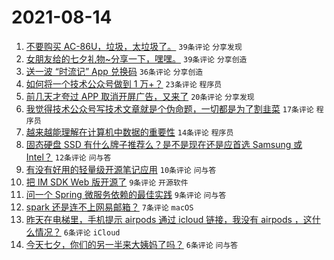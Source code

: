 # 2021-08-14

1. [不要购买 AC-86U，垃圾，太垃圾了。](https://www.v2ex.com/t/795716) `39条评论` `分享发现`
1. [女朋友给的七夕礼物~分享一下，嘿嘿。](https://www.v2ex.com/t/795722) `39条评论` `分享创造`
1. [送一波 “时流记” App 兑换码](https://www.v2ex.com/t/795711) `36条评论` `分享创造`
1. [如何将一个技术公众号做到 1 万+？](https://www.v2ex.com/t/795709) `23条评论` `程序员`
1. [前几天才夸过 APP 取消开屏广告，又来了](https://www.v2ex.com/t/795719) `20条评论` `分享发现`
1. [我觉得技术公众号写技术文章就是个伪命题，一切都是为了割韭菜](https://www.v2ex.com/t/795733) `17条评论` `程序员`
1. [越来越能理解在计算机中数据的重要性](https://www.v2ex.com/t/795726) `14条评论` `程序员`
1. [固态硬盘 SSD 有什么牌子推荐么？是不是现在还是应首选 Samsung 或 Intel？](https://www.v2ex.com/t/795755) `12条评论` `问与答`
1. [有没有好用的轻量级开源笔记应用](https://www.v2ex.com/t/795723) `10条评论` `问与答`
1. [把 IM SDK Web 版开源了](https://www.v2ex.com/t/795738) `9条评论` `开源软件`
1. [问一个 Spring 微服务依赖的最佳实践](https://www.v2ex.com/t/795717) `9条评论` `问与答`
1. [spark 还是连不上网易邮箱？](https://www.v2ex.com/t/795720) `7条评论` `macOS`
1. [昨天在电梯里，手机提示 airpods 通过 icloud 链接，我没有 airpods ，这什么情况？](https://www.v2ex.com/t/795741) `6条评论` `iCloud`
1. [今天七夕，你们的另一半来大姨妈了吗？](https://www.v2ex.com/t/795713) `6条评论` `问与答`
